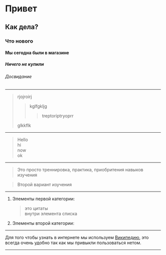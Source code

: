 # Привет
## Как дела?
### Что нового
#### Мы сегодна были в магазине  
##### Ничего не купили  
###### Досвидание  
---

> rjojroirj
>> kglfgkljg  
>>> treptoriptryoprr  
> 
>glkkflk

---

>Hello  
>hi  
>now  
>ok  

---

>Это просто треннировка,
практика, приобритения 
навыков изучения 

>Второй вариант изучения

---

1. Элементы первой категории:  
   
   >это цитаты  
   >внутри элемента списка  

2. Элементы второй категории:  

---

 Для того чтобы узнать в интернете
мы используем [Википедию](https://ru.wikipedia.org/wiki/%D0%97%D0%B0%D0%B3%D0%BB%D0%B0%D0%B2%D0%BD%D0%B0%D1%8F_%D1%81%D1%82%D1%80%D0%B0%D0%BD%D0%B8%D1%86%D0%B0 "поиск"), это всегда очень удобно
так как мы привыкли пользоваться нетом.

---

